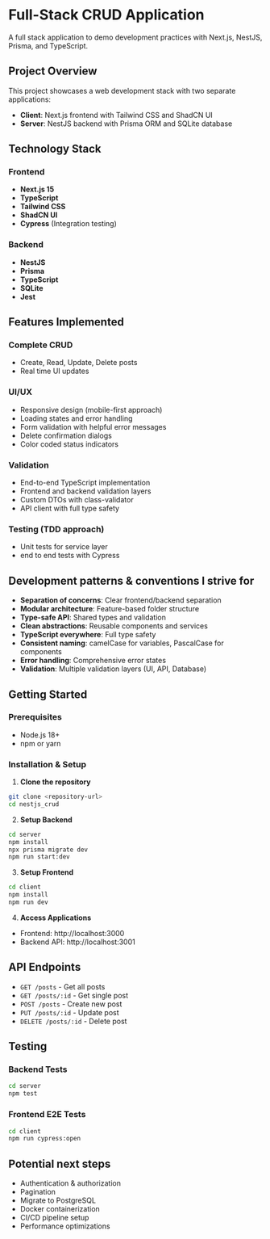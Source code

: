 # Full-Stack CRUD Application

A full stack application to demo development practices with Next.js, NestJS, Prisma, and TypeScript.

## Project Overview

This project showcases a web development stack with two separate applications:

- **Client**: Next.js frontend with Tailwind CSS and ShadCN UI
- **Server**: NestJS backend with Prisma ORM and SQLite database

## Technology Stack

### Frontend
- **Next.js 15**
- **TypeScript**
- **Tailwind CSS** 
- **ShadCN UI**
- **Cypress** (Integration testing)

### Backend
- **NestJS**
- **Prisma**
- **TypeScript**
- **SQLite**
- **Jest**

## Features Implemented

### Complete CRUD
- Create, Read, Update, Delete posts
- Real time UI updates

### UI/UX
- Responsive design (mobile-first approach)
- Loading states and error handling
- Form validation with helpful error messages
- Delete confirmation dialogs
- Color coded status indicators

### Validation
- End-to-end TypeScript implementation
- Frontend and backend validation layers
- Custom DTOs with class-validator
- API client with full type safety

### Testing (TDD approach)
- Unit tests for service layer
- end to end tests with Cypress

## Development patterns & conventions I strive for

- **Separation of concerns**: Clear frontend/backend separation
- **Modular architecture**: Feature-based folder structure
- **Type-safe API**: Shared types and validation
- **Clean abstractions**: Reusable components and services
- **TypeScript everywhere**: Full type safety
- **Consistent naming**: camelCase for variables, PascalCase for components
- **Error handling**: Comprehensive error states
- **Validation**: Multiple validation layers (UI, API, Database)

## Getting Started

### Prerequisites
- Node.js 18+
- npm or yarn

### Installation & Setup

1. **Clone the repository**
```bash
git clone <repository-url>
cd nestjs_crud
```

2. **Setup Backend**
```bash
cd server
npm install
npx prisma migrate dev
npm run start:dev
```

3. **Setup Frontend**
```bash
cd client
npm install
npm run dev
```

4. **Access Applications**
- Frontend: http://localhost:3000
- Backend API: http://localhost:3001

## API Endpoints

- `GET /posts` - Get all posts
- `GET /posts/:id` - Get single post
- `POST /posts` - Create new post
- `PUT /posts/:id` - Update post
- `DELETE /posts/:id` - Delete post

## Testing

### Backend Tests
```bash
cd server
npm test
```

### Frontend E2E Tests
```bash
cd client
npm run cypress:open
```

## Potential next steps

- Authentication & authorization
- Pagination
- Migrate to PostgreSQL
- Docker containerization
- CI/CD pipeline setup
- Performance optimizations
